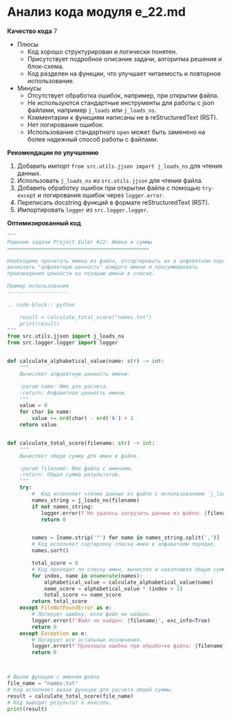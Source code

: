 # Анализ кода модуля e_22.md

**Качество кода**
7
 -  Плюсы
    - Код хорошо структурирован и логически понятен.
    - Присутствует подробное описание задачи, алгоритма решения и блок-схема.
    - Код разделен на функции, что улучшает читаемость и повторное использование.
 -  Минусы
    - Отсутствует обработка ошибок, например, при открытии файла.
    - Не используются стандартные инструменты для работы с json файлами, например `j_loads` или `j_loads_ns`.
    - Комментарии к функциям написаны не в reStructuredText (RST).
    - Нет логирования ошибок.
    - Использование стандартного `open` может быть заменено на более надежный способ работы с файлами.

**Рекомендации по улучшению**
1.  Добавить импорт `from src.utils.jjson import j_loads_ns` для чтения данных.
2.  Использовать `j_loads_ns` из `src.utils.jjson` для чтения файла.
3.  Добавить обработку ошибок при открытии файла с помощью `try-except` и логирования ошибок через `logger.error`.
4.  Переписать docstring функций в формате reStructuredText (RST).
5.  Импортировать `logger` из `src.logger.logger`.

**Оптимизированный код**
```python
"""
Решение задачи Project Euler #22: Имена и суммы
==============================================

Необходимо прочитать имена из файла, отсортировать их в алфавитном порядке,
вычислить "алфавитную ценность" каждого имени и просуммировать
произведения ценности на позицию имени в списке.

Пример использования
--------------------

.. code-block:: python

    result = calculate_total_score("names.txt")
    print(result)
"""
from src.utils.jjson import j_loads_ns
from src.logger.logger import logger


def calculate_alphabetical_value(name: str) -> int:
    """
    Вычисляет алфавитную ценность имени.

    :param name: Имя для расчета.
    :return: Алфавитная ценность имени.
    """
    value = 0
    for char in name:
        value += ord(char) - ord('A') + 1
    return value


def calculate_total_score(filename: str) -> int:
    """
    Вычисляет общую сумму для имен в файле.

    :param filename: Имя файла с именами.
    :return: Общая сумма результатов.
    """
    try:
        #  Код исполняет чтение данных из файла с использованием `j_loads_ns`.
        names_string = j_loads_ns(filename)
        if not names_string:
           logger.error(f'Не удалось загрузить данные из файла: {filename}')
           return 0


        names = [name.strip('"') for name in names_string.split(',')]
        # Код исполняет сортировку списка имен в алфавитном порядке.
        names.sort()

        total_score = 0
        # Код проходит по списку имен, вычисляя и накапливая общую сумму.
        for index, name in enumerate(names):
            alphabetical_value = calculate_alphabetical_value(name)
            name_score = alphabetical_value * (index + 1)
            total_score += name_score
        return total_score
    except FileNotFoundError as e:
        # Логирует ошибку, если файл не найден.
        logger.error(f'Файл не найден: {filename}', exc_info=True)
        return 0
    except Exception as e:
        # Логирует все остальные исключения.
        logger.error(f'Произошла ошибка при обработке файла: {filename}', exc_info=True)
        return 0



# Вызов функции с именем файла
file_name = "names.txt"
# Код исполняет вызов функции для расчета общей суммы.
result = calculate_total_score(file_name)
# Код выводит результат в консоль.
print(result)
```